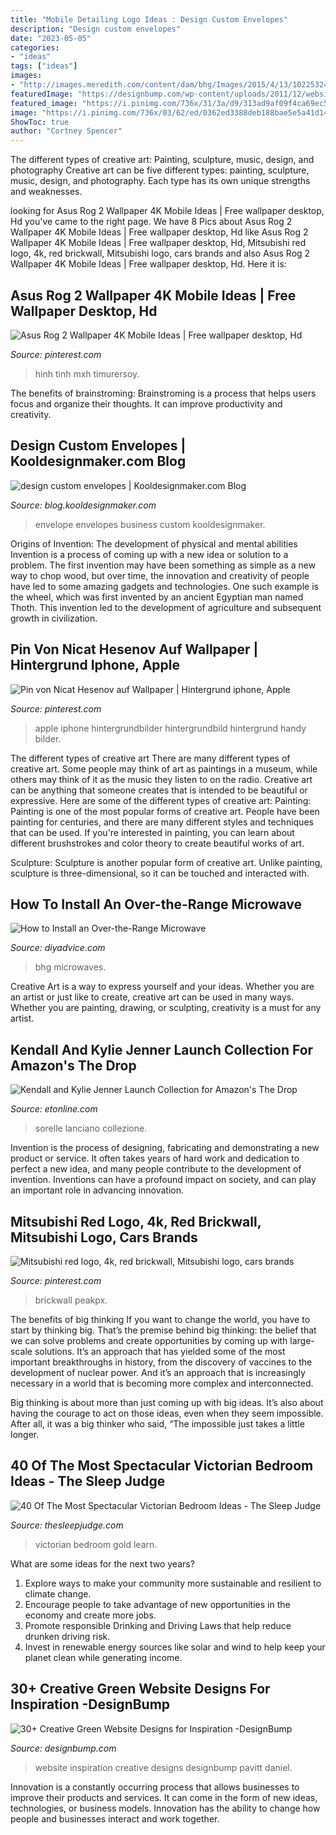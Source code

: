 ```yaml
---
title: "Mobile Detailing Logo Ideas : Design Custom Envelopes"
description: "Design custom envelopes"
date: "2023-05-05"
categories:
- "ideas"
tags: ["ideas"]
images:
- "http://images.meredith.com/content/dam/bhg/Images/2015/4/13/102253243.jpg.rendition.largest.jpg"
featuredImage: "https://designbump.com/wp-content/uploads/2011/12/website-design-green-templates-inspiration-inspire-inspiring-010.jpg"
featured_image: "https://i.pinimg.com/736x/31/3a/d9/313ad9af09f4ca69ec5473d31b93c716.jpg"
image: "https://i.pinimg.com/736x/03/62/ed/0362ed3388deb188bae5e5a41d140ba8--apples.jpg"
ShowToc: true
author: "Cortney Spencer"
---
```



The different types of creative art: Painting, sculpture, music, design, and photography
Creative art can be five different types: painting, sculpture, music, design, and photography. Each type has its own unique strengths and weaknesses.

	

		
looking for Asus Rog 2 Wallpaper 4K Mobile Ideas | Free wallpaper desktop, Hd you've came to the right page. We have 8 Pics about Asus Rog 2 Wallpaper 4K Mobile Ideas | Free wallpaper desktop, Hd like Asus Rog 2 Wallpaper 4K Mobile Ideas | Free wallpaper desktop, Hd, Mitsubishi red logo, 4k, red brickwall, Mitsubishi logo, cars brands and also Asus Rog 2 Wallpaper 4K Mobile Ideas | Free wallpaper desktop, Hd. Here it is:
		
    
## Asus Rog 2 Wallpaper 4K Mobile Ideas | Free Wallpaper Desktop, Hd

<img loading=lazy src="https://i.pinimg.com/736x/47/08/71/47087186d74fa53a8eba13f99f7a6bfc.jpg" onerror="this.onerror=null;this.src='https://tse3.mm.bing.net/th?id=OIP.C3oraDtkqfVL83Gtanb_KQHaE_&amp;pid=15.1';" alt="Asus Rog 2 Wallpaper 4K Mobile Ideas | Free wallpaper desktop, Hd">

_Source: pinterest.com_

>hinh tinh mxh timurersoy. 

	

The benefits of brainstroming:
Brainstroming is a process that helps users focus and organize their thoughts. It can improve productivity and creativity.

    
## Design Custom Envelopes | Kooldesignmaker.com Blog

<img loading=lazy src="http://blog.kooldesignmaker.com/wp-content/uploads/2013/04/envelope-design-5.jpg" onerror="this.onerror=null;this.src='https://tse3.mm.bing.net/th?id=OIP.vbRLwAXEmidx_KWpzV9bYQHaDN&amp;pid=15.1';" alt="design custom envelopes | Kooldesignmaker.com Blog">

_Source: blog.kooldesignmaker.com_

>envelope envelopes business custom kooldesignmaker. 

	

Origins of Invention: The development of physical and mental abilities
Invention is a process of coming up with a new idea or solution to a problem. The first invention may have been something as simple as a new way to chop wood, but over time, the innovation and creativity of people have led to some amazing gadgets and technologies. One such example is the wheel, which was first invented by an ancient Egyptian man named Thoth. This invention led to the development of agriculture and subsequent growth in civilization.

    
## Pin Von Nicat Hesenov Auf Wallpaper | Hintergrund Iphone, Apple

<img loading=lazy src="https://i.pinimg.com/736x/03/62/ed/0362ed3388deb188bae5e5a41d140ba8--apples.jpg" onerror="this.onerror=null;this.src='https://tse4.mm.bing.net/th?id=OIP.Yt8j_ELRF0NNs9Nu-cZYMQHaNJ&amp;pid=15.1';" alt="Pin von Nicat Hesenov auf Wallpaper | Hintergrund iphone, Apple">

_Source: pinterest.com_

>apple iphone hintergrundbilder hintergrundbild hintergrund handy bilder. 

	

The different types of creative art
There are many different types of creative art. Some people may think of art as paintings in a museum, while others may think of it as the music they listen to on the radio. Creative art can be anything that someone creates that is intended to be beautiful or expressive. Here are some of the different types of creative art:
Painting: Painting is one of the most popular forms of creative art. People have been painting for centuries, and there are many different styles and techniques that can be used. If you're interested in painting, you can learn about different brushstrokes and color theory to create beautiful works of art.

Sculpture: Sculpture is another popular form of creative art. Unlike painting, sculpture is three-dimensional, so it can be touched and interacted with.

    
## How To Install An Over-the-Range Microwave

<img loading=lazy src="http://images.meredith.com/content/dam/bhg/Images/2015/4/13/102253243.jpg.rendition.largest.jpg" onerror="this.onerror=null;this.src='https://tse2.mm.bing.net/th?id=OIP._hrwRwYNb8WDMKuDe60bJQHaIO&amp;pid=15.1';" alt="How to Install an Over-the-Range Microwave">

_Source: diyadvice.com_

>bhg microwaves. 

	

Creative Art is a way to express yourself and your ideas. Whether you are an artist or just like to create, creative art can be used in many ways. Whether you are painting, drawing, or sculpting, creativity is a must for any artist.

    
## Kendall And Kylie Jenner Launch Collection For Amazon&#039;s The Drop

<img loading=lazy src="https://www.etonline.com/sites/default/files/styles/970xh/public/images/2020-10/kylie_styledlook_blackbodysuit._cb403275699_sx1125_.jpg?itok=jJtFbIXa" onerror="this.onerror=null;this.src='https://tse1.mm.bing.net/th?id=OIP.UVPUCsPm-4hGmHQNa4n2NgHaJQ&amp;pid=15.1';" alt="Kendall and Kylie Jenner Launch Collection for Amazon&#039;s The Drop">

_Source: etonline.com_

>sorelle lanciano collezione. 

	

Invention is the process of designing, fabricating and demonstrating a new product or service. It often takes years of hard work and dedication to perfect a new idea, and many people contribute to the development of invention. Inventions can have a profound impact on society, and can play an important role in advancing innovation.

    
## Mitsubishi Red Logo, 4k, Red Brickwall, Mitsubishi Logo, Cars Brands

<img loading=lazy src="https://i.pinimg.com/736x/31/3a/d9/313ad9af09f4ca69ec5473d31b93c716.jpg" onerror="this.onerror=null;this.src='https://tse3.mm.bing.net/th?id=OIP.3nmptti8MN5un8oY7NE2sQHaEo&amp;pid=15.1';" alt="Mitsubishi red logo, 4k, red brickwall, Mitsubishi logo, cars brands">

_Source: pinterest.com_

>brickwall peakpx. 

	

The benefits of big thinking
If you want to change the world, you have to start by thinking big. That’s the premise behind big thinking: the belief that we can solve problems and create opportunities by coming up with large-scale solutions.
It’s an approach that has yielded some of the most important breakthroughs in history, from the discovery of vaccines to the development of nuclear power. And it’s an approach that is increasingly necessary in a world that is becoming more complex and interconnected.

Big thinking is about more than just coming up with big ideas. It’s also about having the courage to act on those ideas, even when they seem impossible. After all, it was a big thinker who said, “The impossible just takes a little longer.

    
## 40 Of The Most Spectacular Victorian Bedroom Ideas - The Sleep Judge

<img loading=lazy src="https://www.thesleepjudge.com/wp-content/uploads/2018/01/Green-Black-and-Gold.jpg" onerror="this.onerror=null;this.src='https://tse4.mm.bing.net/th?id=OIP.JfloaSdGGhkT651QBO9rMQAAAA&amp;pid=15.1';" alt="40 Of The Most Spectacular Victorian Bedroom Ideas - The Sleep Judge">

_Source: thesleepjudge.com_

>victorian bedroom gold learn. 

	

What are some ideas for the next two years?
1. Explore ways to make your community more sustainable and resilient to climate change.
2. Encourage people to take advantage of new opportunities in the economy and create more jobs.
3. Promote responsible Drinking and Driving Laws that help reduce drunken driving risk.
4. Invest in renewable energy sources like solar and wind to help keep your planet clean while generating income.

    
## 30+ Creative Green Website Designs For Inspiration -DesignBump

<img loading=lazy src="https://designbump.com/wp-content/uploads/2011/12/website-design-green-templates-inspiration-inspire-inspiring-010.jpg" onerror="this.onerror=null;this.src='https://tse3.mm.bing.net/th?id=OIP.GKYSRVHFFfVMLsuiQ-7LQQHaEC&amp;pid=15.1';" alt="30+ Creative Green Website Designs for Inspiration -DesignBump">

_Source: designbump.com_

>website inspiration creative designs designbump pavitt daniel. 

	

Innovation is a constantly occurring process that allows businesses to improve their products and services. It can come in the form of new ideas, technologies, or business models. Innovation has the ability to change how people and businesses interact and work together.

